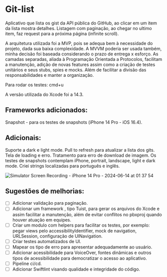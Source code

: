 # Git-list
Aplicativo que lista os gist da API pública do GitHub, ao clicar em um item da lista mostra detalhes. Listagem com paginação, ao chegar no ultimo item, faz request para a próxima página (infinite scroll).

A arquitetura utilizada foi a MVP, pois se adequa bem à necessidade do projeto, dada sua baixa complexidade. A MVVM poderia ser usada também, minha decisão foi baseada considerando o prazo de entrega x esforço. As camadas separadas,  aliada à  Programação Orientada a Protocolos, facilitam a manutenção, adição de novas features assim como a criação de testes unitários e seus stubs, spies e mocks. Além de facilitar a divisão das responsabilidades e manter a organização.

Para rodar os testes: cmd+u

A versão utilizada do Xcode foi a 14.3.

## Frameworks adicionados:
Snapshot - para os testes de snapshots (iPhone 14 Pro - iOS 16.4).

## Adicionais:
Suporte a dark e light mode.
Pull to refresh para atualizar a lista dos gits.
Tela de loading e erro.
Tratamento para erro de download de imagem.
Os testes de snapshots contemplam iPhone, portrait, landscape, light e dark mode.
Criei strings localizadas para português e inglês.

![Simulator Screen Recording - iPhone 14 Pro - 2024-06-14 at 01 37 54](https://github.com/elensouza/git-list/assets/47696869/d9731e5b-2d10-414f-8061-408f10e6109d)


## Sugestões de melhorias:
- [ ] Adicionar validação para paginação.
- [ ] Adicionar um framework , tipo Tuist, para gerar os arquivos do Xcode e assim facilitar a manutenção, além de evitar conflitos no pbxproj quando houver atuação em equipes.
- [ ] Criar um modulo com helpers para facilitar os testes, por exemplo:  pegar views pelo accessibilityIdentifier, mock de navigation, URLSession, configuração de UINavigation.
- [ ] Criar testes automatizados de UI.
- [ ] Mapear os tipo de erro para apresentar adequadamente ao usuário.
- [ ] Adicionar acessibilidade para VoiceOver, fontes dinâmicas e outros tipos de acessibilidade para democratizar o acesso ao aplicativo.
- [ ] Pipeline ci/cd.
- [ ] Adicionar Swiftlint visando qualidade e integridade do código.
